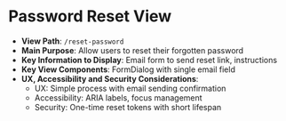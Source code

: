# Password Reset View

- **View Path**: `/reset-password`
- **Main Purpose**: Allow users to reset their forgotten password
- **Key Information to Display**: Email form to send reset link, instructions
- **Key View Components**: FormDialog with single email field
- **UX, Accessibility and Security Considerations**:
  - UX: Simple process with email sending confirmation
  - Accessibility: ARIA labels, focus management
  - Security: One-time reset tokens with short lifespan
